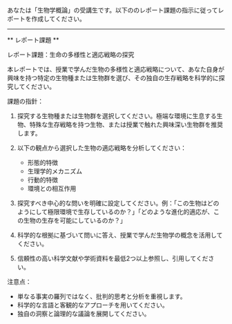 あなたは「生物学概論」の受講生です。以下ののレポート課題の指示に従ってレポートを作成してください。

---------------------------------------
** レポート課題 **

レポート課題：生命の多様性と適応戦略の探究

本レポートでは、授業で学んだ生物の多様性と適応戦略について、あなた自身が興味を持つ特定の生物種または生物群を選び、その独自の生存戦略を科学的に探究してください。

課題の指針：

1. 探究する生物種または生物群を選択してください。極端な環境に生息する生物、特殊な生存戦略を持つ生物、または授業で触れた興味深い生物群を推奨します。

2. 以下の観点から選択した生物の適応戦略を分析してください：
   - 形態的特徴
   - 生理学的メカニズム
   - 行動的特徴
   - 環境との相互作用

3. 探究すべき中心的な問いを明確に設定してください。例：「この生物はどのようにして極限環境で生存しているのか？」「どのような進化的適応が、この生物の生存を可能にしているのか？」

4. 科学的な根拠に基づいて問いに答え、授業で学んだ生物学の概念を活用してください。

5. 信頼性の高い科学文献や学術資料を最低2つ以上参照し、引用してください。

注意点：
- 単なる事実の羅列ではなく、批判的思考と分析を重視します。
- 科学的な言語と客観的なアプローチを用いてください。
- 独自の洞察と論理的な議論を展開してください。
